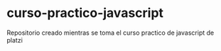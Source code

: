 # curso-practico-javascript
Repositorio creado mientras se toma el curso practico de javascript de platzi
